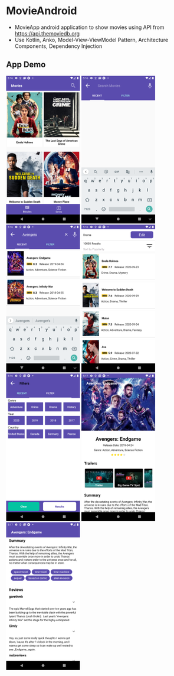 # MovieAndroid
* MovieApp android application to show movies using API from https://api.themoviedb.org
* Use Kotlin, Anko, Model-View-ViewModel Pattern, Architecture Components, Dependency Injection
## App Demo

<p float="left">
  <img src="https://raw.githubusercontent.com/FirmanMFK/MovieAndroid/master/Screenshot_1602238581.png" height="400" />
  <img src="https://raw.githubusercontent.com/FirmanMFK/MovieAndroid/master/Screenshot_1602238595.png" height="400" />
  <img src="https://raw.githubusercontent.com/FirmanMFK/MovieAndroid/master/Screenshot_1602238605.png" height="400" />
  <img src="https://raw.githubusercontent.com/FirmanMFK/MovieAndroid/master/Screenshot_1602238618.png" height="400" />
  <img src="https://raw.githubusercontent.com/FirmanMFK/MovieAndroid/master/Screenshot_1602238610.png" height="400" />
  <img src="https://raw.githubusercontent.com/FirmanMFK/MovieAndroid/master/Screenshot_1602238634.png" height="400" />
  <img src="https://raw.githubusercontent.com/FirmanMFK/MovieAndroid/master/Screenshot_1602238639.png" height="400" />
</p>